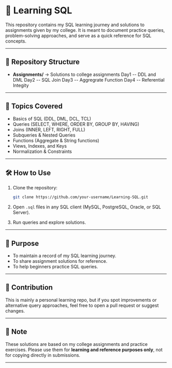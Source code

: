 # 📘 Learning SQL

This repository contains my SQL learning journey and solutions to assignments given by my college. It is meant to document practice queries, problem-solving approaches, and serve as a quick reference for SQL concepts.

---

## 📂 Repository Structure

* **Assignments/** → Solutions to college assignments
Day1 -- DDL and DML
Day2 -- SQL Join
Day3 -- Aggregrate Function
Day4 -- Referential Integity

---

## 🚀 Topics Covered

* Basics of SQL (DDL, DML, DCL, TCL)
* Queries (SELECT, WHERE, ORDER BY, GROUP BY, HAVING)
* Joins (INNER, LEFT, RIGHT, FULL)
* Subqueries & Nested Queries
* Functions (Aggregate & String functions)
* Views, Indexes, and Keys
* Normalization & Constraints

---

## 🛠️ How to Use

1. Clone the repository:

   ```bash
   git clone https://github.com/your-username/Learning-SQL.git
   ```

2. Open `.sql` files in any SQL client (MySQL, PostgreSQL, Oracle, or SQL Server).

3. Run queries and explore solutions.

---

## 🎯 Purpose

* To maintain a record of my SQL learning journey.
* To share assignment solutions for reference.
* To help beginners practice SQL queries.

---

## 🤝 Contribution

This is mainly a personal learning repo, but if you spot improvements or alternative query approaches, feel free to open a pull request or suggest changes.

---

## 📌 Note

These solutions are based on my college assignments and practice exercises. Please use them for **learning and reference purposes only**, not for copying directly in submissions.

---
